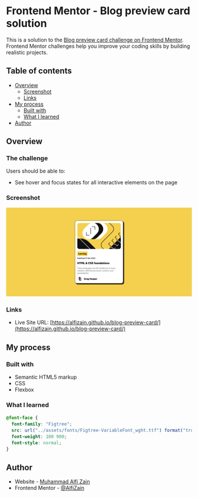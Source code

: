 # Frontend Mentor - Blog preview card solution

This is a solution to the [Blog preview card challenge on Frontend Mentor](https://www.frontendmentor.io/challenges/blog-preview-card-ckPaj01IcS). Frontend Mentor challenges help you improve your coding skills by building realistic projects.

## Table of contents

- [Overview](#overview)
  - [Screenshot](#screenshot)
  - [Links](#links)
- [My process](#my-process)
  - [Built with](#built-with)
  - [What I learned](#what-i-learned)
- [Author](#author)

## Overview

### The challenge

Users should be able to:

- See hover and focus states for all interactive elements on the page

### Screenshot

![](./screenshot/Screenshot.png)

### Links

- Live Site URL: [https://alfizain.github.io/blog-preview-card/](https://alfizain.github.io/blog-preview-card/)

## My process

### Built with

- Semantic HTML5 markup
- CSS
- Flexbox

### What I learned

```css
@font-face {
  font-family: "Figtree";
  src: url("../assets/fonts/Figtree-VariableFont_wght.ttf") format("truetype");
  font-weight: 100 900;
  font-style: normal;
}
```

## Author

- Website - [Muhammad Alfi Zain](https://alfizain.github.io/AlfiZain/)
- Frontend Mentor - [@AlfiZain](https://www.frontendmentor.io/profile/AlfiZain)
